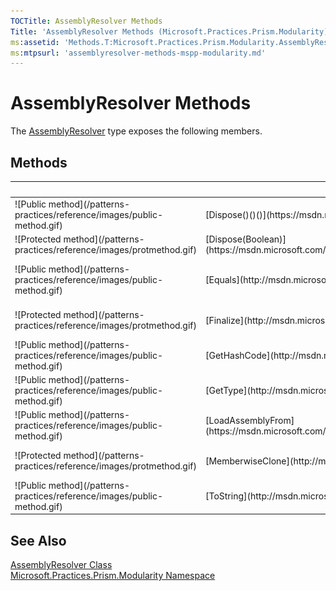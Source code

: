 ```yaml
---
TOCTitle: AssemblyResolver Methods
Title: 'AssemblyResolver Methods (Microsoft.Practices.Prism.Modularity)'
ms:assetid: 'Methods.T:Microsoft.Practices.Prism.Modularity.AssemblyResolver'
ms:mtpsurl: 'assemblyresolver-methods-mspp-modularity.md'
---
```



# AssemblyResolver Methods

The [AssemblyResolver](https://msdn.microsoft.com/library/microsoft.practices.prism.modularity.assemblyresolver) type exposes the following members.

## Methods


<table>

<thead>
<tr class="header">
<th> </th>
<th>Name</th>
<th>Description</th>
</tr>
</thead>
<tbody>
<tr class="odd">
<td>![Public method](/patterns-practices/reference/images/public-method.gif)</td>
<td>[Dispose()()()](https://msdn.microsoft.com/library/microsoft.practices.prism.modularity.assemblyresolver.dispose)</td>
<td><div class="summary">
Performs application-defined tasks associated with freeing, releasing, or resetting unmanaged resources.
</div></td>
</tr>
<tr class="even">
<td>![Protected method](/patterns-practices/reference/images/protmethod.gif)</td>
<td>[Dispose(Boolean)](https://msdn.microsoft.com/library/microsoft.practices.prism.modularity.assemblyresolver.dispose(system.boolean))</td>
<td><div class="summary">
Disposes the associated [AssemblyResolver](https://msdn.microsoft.com/library/microsoft.practices.prism.modularity.assemblyresolver).
</div></td>
</tr>
<tr class="odd">
<td>![Public method](/patterns-practices/reference/images/public-method.gif)</td>
<td>[Equals](http://msdn.microsoft.com/en-us/library/bsc2ak47)</td>
<td><div class="summary">
Determines whether the specified [Object](http://msdn.microsoft.com/en-us/library/e5kfa45b) is equal to the current [Object](http://msdn.microsoft.com/en-us/library/e5kfa45b).
</div>
(Inherited from [Object](http://msdn.microsoft.com/en-us/library/e5kfa45b).)</td>
</tr>
<tr class="even">
<td>![Protected method](/patterns-practices/reference/images/protmethod.gif)</td>
<td>[Finalize](http://msdn.microsoft.com/en-us/library/4k87zsw7)</td>
<td><div class="summary">
Allows an object to try to free resources and perform other cleanup operations before it is reclaimed by garbage collection.
</div>
(Inherited from [Object](http://msdn.microsoft.com/en-us/library/e5kfa45b).)</td>
</tr>
<tr class="odd">
<td>![Public method](/patterns-practices/reference/images/public-method.gif)</td>
<td>[GetHashCode](http://msdn.microsoft.com/en-us/library/zdee4b3y)</td>
<td><div class="summary">
Serves as a hash function for a particular type.
</div>
(Inherited from [Object](http://msdn.microsoft.com/en-us/library/e5kfa45b).)</td>
</tr>
<tr class="even">
<td>![Public method](/patterns-practices/reference/images/public-method.gif)</td>
<td>[GetType](http://msdn.microsoft.com/en-us/library/dfwy45w9)</td>
<td><div class="summary">
Gets the [Type](http://msdn.microsoft.com/en-us/library/42892f65) of the current instance.
</div>
(Inherited from [Object](http://msdn.microsoft.com/en-us/library/e5kfa45b).)</td>
</tr>
<tr class="odd">
<td>![Public method](/patterns-practices/reference/images/public-method.gif)</td>
<td>[LoadAssemblyFrom](https://msdn.microsoft.com/library/microsoft.practices.prism.modularity.assemblyresolver.loadassemblyfrom(system.string))</td>
<td><div class="summary">
Registers the specified assembly and resolves the types in it when the AppDomain requests for it.
</div></td>
</tr>
<tr class="even">
<td>![Protected method](/patterns-practices/reference/images/protmethod.gif)</td>
<td>[MemberwiseClone](http://msdn.microsoft.com/en-us/library/57ctke0a)</td>
<td><div class="summary">
Creates a shallow copy of the current [Object](http://msdn.microsoft.com/en-us/library/e5kfa45b).
</div>
(Inherited from [Object](http://msdn.microsoft.com/en-us/library/e5kfa45b).)</td>
</tr>
<tr class="odd">
<td>![Public method](/patterns-practices/reference/images/public-method.gif)</td>
<td>[ToString](http://msdn.microsoft.com/en-us/library/7bxwbwt2)</td>
<td><div class="summary">
Returns a string that represents the current object.
</div>
(Inherited from [Object](http://msdn.microsoft.com/en-us/library/e5kfa45b).)</td>
</tr>
</tbody>
</table>

## See Also

[AssemblyResolver Class](https://msdn.microsoft.com/library/microsoft.practices.prism.modularity.assemblyresolver)  
[Microsoft.Practices.Prism.Modularity Namespace](https://msdn.microsoft.com/library/microsoft.practices.prism.modularity)  